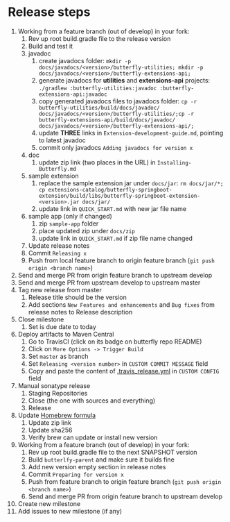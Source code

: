 # Release steps

1. Working from a feature branch (out of develop) in your fork:
   1. Rev up root build.gradle file to the release version
   1. Build and test it
   1. javadoc
      1. create javadocs folder: `mkdir -p docs/javadocs/<version>/butterfly-utilities; mkdir -p docs/javadocs/<version>/butterfly-extensions-api;`
      1. generate javadocs for **utilities** and **extensions-api** projects: `./gradlew :butterfly-utilities:javadoc :butterfly-extensions-api:javadoc`
      1. copy generated javadocs files to javadocs folder: `cp -r butterfly-utilities/build/docs/javadoc/ docs/javadocs/<version>/butterfly-utilities/;cp -r butterfly-extensions-api/build/docs/javadoc/ docs/javadocs/<version>/butterfly-extensions-api/;`
      1. update **THREE** links in `Extension-development-guide.md`, pointing to latest javadoc
      1. commit only javadocs `Adding javadocs for version x`
   1. doc
      1. update zip link (two places in the URL) in `Installing-Butterfly.md`
   1. sample extension
      1. replace the sample extension jar under `docs/jar`: `rm docs/jar/*; cp extensions-catalog/butterfly-springboot-extension/build/libs/butterfly-springboot-extension-<version>.jar docs/jar/`
      1. update link in `QUICK_START.md` with new jar file name
   1. sample app (only if changed)
      1. zip `sample-app` folder
      1. place updated zip under `docs/zip`
      1. update link in `QUICK_START.md` if zip file name changed
   1. Update release notes
   1. Commit `Releasing x`
   1. Push from local feature branch to origin feature branch (`git push origin <branch name>`)
1. Send and merge PR from origin feature branch to upstream develop
1. Send and merge PR from upstream develop to upstream master
1. Tag new release from master
   1. Release title should be the version
   1. Add sections `New Features and enhancements` and `Bug fixes` from release notes to Release description
1. Close milestone
   1. Set is due date to today
1. Deploy artifacts to Maven Central
   1. Go to TravisCI (click on its badge on butterfly repo README)
   1. Click on `More Options -> Trigger Build`
   1. Set `master` as branch
   1. Set `Releasing <version number>` in `CUSTOM COMMIT MESSAGE` field
   1. Copy and paste the content of [.travis_release.yml](.travis_release.yml) in `CUSTOM CONFIG` field
1. Manual sonatype release
   1. Staging Repositories
   1. Close (the one with sources and everything)
   1. Release
1. Update [Homebrew formula](https://github.com/paypal/homebrew-butterfly/blob/master/Formula/butterfly.rb)
   1. Update zip link
   1. Update sha256
   1. Verify brew can update or install new version
1. Working from a feature branch (out of develop) in your fork:
   1. Rev up root build.gradle file to the next SNAPSHOT version
   1. Build `butterlfy-parent` and make sure it builds fine
   1. Add new version empty section in release notes
   1. Commit `Preparing for version x`
   1. Push from feature branch to origin feature branch (`git push origin <branch name>`)
   1. Send and merge PR from origin feature branch to upstream develop
1. Create new milestone
1. Add issues to new milestone (if any)
